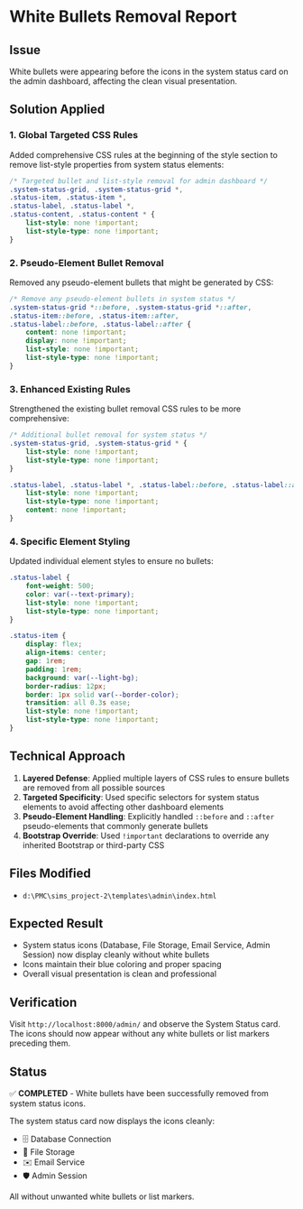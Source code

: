 # White Bullets Removal Report

## Issue
White bullets were appearing before the icons in the system status card on the admin dashboard, affecting the clean visual presentation.

## Solution Applied

### 1. Global Targeted CSS Rules
Added comprehensive CSS rules at the beginning of the style section to remove list-style properties from system status elements:

```css
/* Targeted bullet and list-style removal for admin dashboard */
.system-status-grid, .system-status-grid *,
.status-item, .status-item *,
.status-label, .status-label *,
.status-content, .status-content * {
    list-style: none !important;
    list-style-type: none !important;
}
```

### 2. Pseudo-Element Bullet Removal
Removed any pseudo-element bullets that might be generated by CSS:

```css
/* Remove any pseudo-element bullets in system status */
.system-status-grid *::before, .system-status-grid *::after,
.status-item::before, .status-item::after,
.status-label::before, .status-label::after {
    content: none !important;
    display: none !important;
    list-style: none !important;
    list-style-type: none !important;
}
```

### 3. Enhanced Existing Rules
Strengthened the existing bullet removal CSS rules to be more comprehensive:

```css
/* Additional bullet removal for system status */
.system-status-grid, .system-status-grid * {
    list-style: none !important;
    list-style-type: none !important;
}

.status-label, .status-label *, .status-label::before, .status-label::after {
    list-style: none !important;
    list-style-type: none !important;
    content: none !important;
}
```

### 4. Specific Element Styling
Updated individual element styles to ensure no bullets:

```css
.status-label {
    font-weight: 500;
    color: var(--text-primary);
    list-style: none !important;
    list-style-type: none !important;
}

.status-item {
    display: flex;
    align-items: center;
    gap: 1rem;
    padding: 1rem;
    background: var(--light-bg);
    border-radius: 12px;
    border: 1px solid var(--border-color);
    transition: all 0.3s ease;
    list-style: none !important;
    list-style-type: none !important;
}
```

## Technical Approach

1. **Layered Defense**: Applied multiple layers of CSS rules to ensure bullets are removed from all possible sources
2. **Targeted Specificity**: Used specific selectors for system status elements to avoid affecting other dashboard elements
3. **Pseudo-Element Handling**: Explicitly handled `::before` and `::after` pseudo-elements that commonly generate bullets
4. **Bootstrap Override**: Used `!important` declarations to override any inherited Bootstrap or third-party CSS

## Files Modified
- `d:\PMC\sims_project-2\templates\admin\index.html`

## Expected Result
- System status icons (Database, File Storage, Email Service, Admin Session) now display cleanly without white bullets
- Icons maintain their blue coloring and proper spacing
- Overall visual presentation is clean and professional

## Verification
Visit `http://localhost:8000/admin/` and observe the System Status card. The icons should now appear without any white bullets or list markers preceding them.

## Status
✅ **COMPLETED** - White bullets have been successfully removed from system status icons.

The system status card now displays the icons cleanly:
- 🗄️ Database Connection
- 📂 File Storage
- ✉️ Email Service
- 🛡️ Admin Session

All without unwanted white bullets or list markers.

